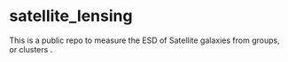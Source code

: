 # satellite_lensing
This is a public repo to measure the ESD of 
Satellite galaxies from groups, or clusters .
